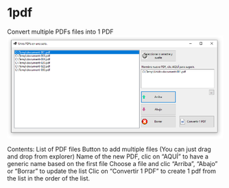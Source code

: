 # 1pdf
Convert multiple PDFs files into 1 PDF
<span>![Main Screen 1PDF](https://github.com/jhbelalc/1pdf/blob/master/1pdf/Resources/1PDF%20Main%20Screen.PNG)</span>

Contents:
List of PDF files
Button to add multiple files (You can just drag and drop from explorer)
Name of the new PDF, clic on “AQUÍ” to have a generic name based on the first file
Choose a file and clic “Arriba”, “Abajo” or “Borrar” to update the list
Clic on “Convertir 1 PDF” to create 1 pdf from the list in the order of the list.
